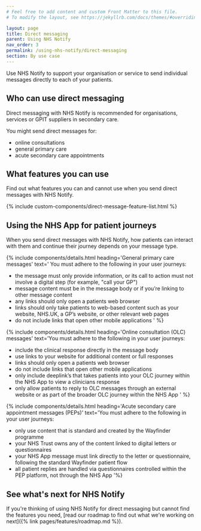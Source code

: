 ```yaml
---
# Feel free to add content and custom Front Matter to this file.
# To modify the layout, see https://jekyllrb.com/docs/themes/#overriding-theme-defaults

layout: page
title: Direct messaging
parent: Using NHS Notify
nav_order: 3
permalink: /using-nhs-notify/direct-messaging
section: By use case
---
```


Use NHS Notify to support your organisation or service to send individual messages directly to each of your patients.

## Who can use direct messaging

Direct messaging with NHS Notify is recommended for organisations, services or GPIT suppliers in secondary care.

You might send direct messages for:

- online consultations
- general primary care
- acute secondary care appointments

## What features you can use

Find out what features you can and cannot use when you send direct messages with NHS Notify.

{% include custom-components/direct-message-feature-list.html %}

## Using the NHS App for patient journeys

When you send direct messages with NHS Notify, how patients can interact with them and continue their journey depends on your message type.

{% include components/details.html
heading='General primary care messages'
text='
You must adhere to the following in your user journeys:

- the message must only provide information, or its call to action must not involve a digital step (for example, "call your GP")
- message content must be in the message body or if you’re linking to other message content
- any links should only open a patients web browser
- links should only take patients to web-based content such as your website, NHS.UK, a GP’s website, or other relevant web pages
- do not include links that open other mobile applications
  '
  %}

{% include components/details.html
heading='Online consultation (OLC) messages'
text='You must adhere to the following in your user journeys:

- include the clinical response directly in the message body
- use links to your website for additional content or full responses
- links should only open a patients web browser
- do not include links that open other mobile applications
- only include deeplink’s that takes patients into your OLC journey within the NHS App to view a clinicians response
- only allow patients to reply to OLC messages through an external website or as part of the broader OLC journey within the NHS App
  '
  %}

{% include components/details.html
heading='Acute secondary care appointment messages (PEPs)'
text='You must adhere to the following in your user journeys:

- only use content that is standard and created by the Wayfinder programme
- your NHS Trust owns any of the content linked to digital letters or questionnaires
- your NHS App message must link directly to the letter or questionnaire, following the standard Wayfinder patient flow
- all patient replies are handled via questionnaires controlled within the PEP platform, not through the NHS App
  '%}

## See what's next for NHS Notify

If you're thinking of using NHS Notify for direct messaging but cannot find the features you need, [read our roadmap to find out what we're working on next]({% link pages/features/roadmap.md %}).
